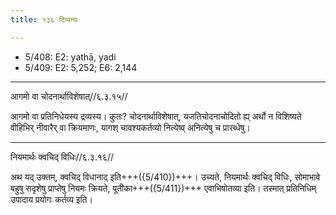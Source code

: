 ```yaml
---
title: १३६ टिप्पन्यः

---
```

- 5/408: E2: yathā, yadi
- 5/409: E2: 5,252; E6: 2,144

____________________________________________


आगमो वा चोदनार्थाविशेषात्//६.३.१५//

आगमो वा प्रतिनिधेयस्य द्रव्यस्य। कुतः? चोदनार्थाविशेषात्, यजतिचोदनाचोदितो ह्य् अर्थो न विशिष्यते वीहिभिर् नीवारैर् वा क्रियमाणः, यागश् चावश्यकर्तव्यो नित्येष्व् अनित्येषु च प्रारब्धेषु।


____________________________________________


नियमार्थः क्वचिद् विधिः//६.३.१६//

अथ यद् उक्तम्, क्वचिद् विधानाद् इति+++({5/410})+++। उच्यते, नियमार्थः क्वचिद् विधिः, सोमाभावे बहुषु सदृशेषु प्राप्तेषु नियमः क्रियते, पूतीका+++({5/411})+++ एवाभिषोतव्या इति। तस्मात् प्रतिनिधिम् उपादाय प्रयोगः कर्तव्य इति।